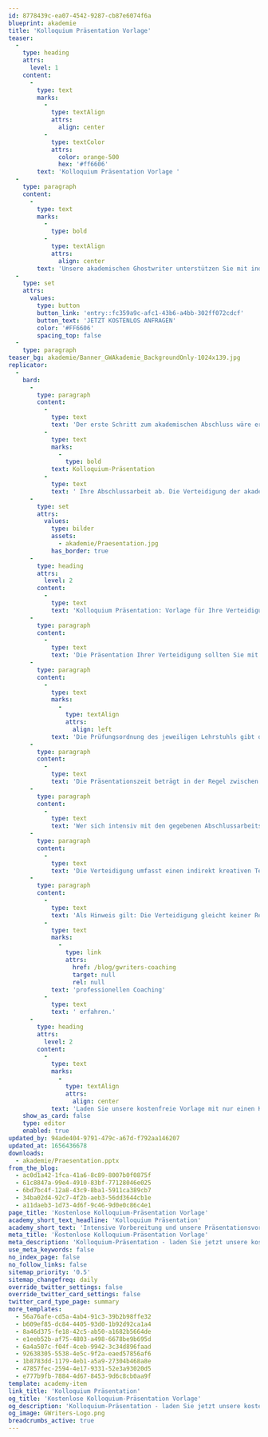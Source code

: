 ```yaml
---
id: 8778439c-ea07-4542-9287-cb87e6074f6a
blueprint: akademie
title: 'Kolloquium Präsentation Vorlage'
teaser:
  -
    type: heading
    attrs:
      level: 1
    content:
      -
        type: text
        marks:
          -
            type: textAlign
            attrs:
              align: center
          -
            type: textColor
            attrs:
              color: orange-500
              hex: '#ff6606'
        text: 'Kolloquium Präsentation Vorlage '
  -
    type: paragraph
    content:
      -
        type: text
        marks:
          -
            type: bold
          -
            type: textAlign
            attrs:
              align: center
        text: 'Unsere akademischen Ghostwriter unterstützen Sie mit individuellen Vorlagen für Ihre Kolloquium-Präsentation, persönlichen Coachings oder unserem professionellen Ghostwriting-Service bei Ihrer Abschlussarbeit!'
  -
    type: set
    attrs:
      values:
        type: button
        button_link: 'entry::fc359a9c-afc1-43b6-a4bb-302ff072cdcf'
        button_text: 'JETZT KOSTENLOS ANFRAGEN'
        color: '#FF6606'
        spacing_top: false
  -
    type: paragraph
teaser_bg: akademie/Banner_GWAkademie_BackgroundOnly-1024x139.jpg
replicator:
  -
    bard:
      -
        type: paragraph
        content:
          -
            type: text
            text: 'Der erste Schritt zum akademischen Abschluss wäre erreicht und nun rundet die '
          -
            type: text
            marks:
              -
                type: bold
            text: Kolloquium-Präsentation
          -
            type: text
            text: ' Ihre Abschlussarbeit ab. Die Verteidigung der akademischen Abschlussarbeit ist ein wichtiger Teilbereich, um eigene Expertenkenntnisse gegenüber Professoren auf einem hohen Leistungsniveau nachweisen zu können.'
      -
        type: set
        attrs:
          values:
            type: bilder
            assets:
              - akademie/Praesentation.jpg
            has_border: true
      -
        type: heading
        attrs:
          level: 2
        content:
          -
            type: text
            text: 'Kolloquium Präsentation: Vorlage für Ihre Verteidigung'
      -
        type: paragraph
        content:
          -
            type: text
            text: 'Die Präsentation Ihrer Verteidigung sollten Sie mit den passenden Materialien vorbereiten, schließlich bedeutet ein Kolloquium auch, die erfolgreiche Abschlussarbeit noch einmal sinnbildlich innerhalb eines Expertengesprächs zu unterzeichnen.'
      -
        type: paragraph
        content:
          -
            type: text
            marks:
              -
                type: textAlign
                attrs:
                  align: left
            text: 'Die Prüfungsordnung des jeweiligen Lehrstuhls gibt die genauen Richtlinien vor, welche bei der Verteidigungspräsentation zu beachten sind. Schließlich baut die Verteidigung auf der vorliegenden Abschlussarbeit auf.'
      -
        type: paragraph
        content:
          -
            type: text
            text: 'Die Präsentationszeit beträgt in der Regel zwischen 15 und 20 Minuten und sollte dementsprechend gut vorbereitet sein. Bei uns finden Sie Vorschläge zur Präsentation Ihrer Verteidigung.'
      -
        type: paragraph
        content:
          -
            type: text
            text: 'Wer sich intensiv mit den gegebenen Abschlussarbeitspräsentation Beispielen beschäftigt und diese verinnerlicht, wird die eigene Verteidigung gekonnt vorbereiten können. Schließlich ist dabei nicht nur der Zeitfaktor relevant, sondern auch die inhaltliche Aufarbeitung an sich.'
      -
        type: paragraph
        content:
          -
            type: text
            text: 'Die Verteidigung umfasst einen indirekt kreativen Teil, denn die Präsentation im Kolloquium soll wissenschaftlich fundiert und übersichtlich aber auch farblich abgestimmt sein. Wie Sie Ihre Präsentation optimal ausarbeiten und die grafischen Elemente passend einfügen, erklären Ihnen detailliert unsere Vorlagen für Kolloquium-Präsentationen.'
      -
        type: paragraph
        content:
          -
            type: text
            text: 'Als Hinweis gilt: Die Verteidigung gleicht keiner Rechtfertigung, sondern gilt als Fachgespräch im Bezug auf Ihre wissenschaftlich fundierten Bezugsquellen. Wie sich ein solches Gespräch umsetzen lässt, können Sie in einem '
          -
            type: text
            marks:
              -
                type: link
                attrs:
                  href: /blog/gwriters-coaching
                  target: null
                  rel: null
            text: 'professionellen Coaching'
          -
            type: text
            text: ' erfahren.'
      -
        type: heading
        attrs:
          level: 2
        content:
          -
            type: text
            marks:
              -
                type: textAlign
                attrs:
                  align: center
            text: 'Laden Sie unsere kostenfreie Vorlage mit nur einen Klick herunter!'
    show_as_card: false
    type: editor
    enabled: true
updated_by: 94ade404-9791-479c-a67d-f792aa146207
updated_at: 1656436678
downloads:
  - akademie/Praesentation.pptx
from_the_blog:
  - ac0d1a42-1fca-41a6-8c89-8007b0f0875f
  - 61c8847a-99e4-4910-83bf-77128046e025
  - 6bd7bc4f-12a8-43c9-8ba1-5911ca389cb7
  - 34ba02d4-92c7-4f2b-aeb3-56dd3644cb1e
  - a11daeb3-1d73-4d6f-9c46-9d0e0c86c4e1
page_title: 'Kostenlose Kolloquium-Präsentation Vorlage'
academy_short_text_headline: 'Kolloquium Präsentation'
academy_short_text: 'Intensive Vorbereitung und unsere Präsentationsvorlage. Von GWriters alles für die perfekte Kolloquium Präsentation.'
meta_title: 'Kostenlose Kolloquium-Präsentation Vorlage'
meta_description: 'Kolloquium-Präsentation - laden Sie jetzt unsere kostenlose Vorlage herunter & erstellen Sie eine gelungene Powerpoint Präsentation für die Verteidigung Ihrer wissenschaftlichen Arbeit!'
use_meta_keywords: false
no_index_page: false
no_follow_links: false
sitemap_priority: '0.5'
sitemap_changefreq: daily
override_twitter_settings: false
override_twitter_card_settings: false
twitter_card_type_page: summary
more_templates:
  - 56a76afe-cd5a-4ab4-91c3-39b2b98ffe32
  - b609ef85-dc84-4405-93d0-1b92d92ca1a4
  - 8a46d375-fe18-42c5-ab50-a1682b5664de
  - e1eeb52b-af75-4803-a498-6678be9b695d
  - 6a4a507c-f04f-4ceb-9942-3c34d896faad
  - 92638305-5538-4e5c-9f2a-eaed57856af6
  - 1b8783dd-1179-4eb1-a5a9-27304b468a8e
  - 47857fec-2594-4e17-9331-52e3a93020d5
  - e777b9fb-7884-4d67-8453-9d6c8cb0aa9f
template: academy-item
link_title: 'Kolloquium Präsentation'
og_title: 'Kostenlose Kolloquium-Präsentation Vorlage'
og_description: 'Kolloquium-Präsentation - laden Sie jetzt unsere kostenlose Vorlage herunter & erstellen Sie eine gelungene Powerpoint Präsentation für die Verteidigung Ihrer wissenschaftlichen Arbeit!'
og_image: GWriters-Logo.png
breadcrumbs_active: true
---
```

